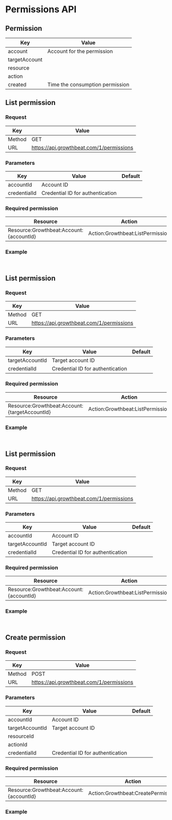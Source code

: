 # Permissions API

##  Permission

|Key|Value|
|---|---|
|account|Account for the permission|
|targetAccount||
|resource||
|action||
|created|Time the consumption permission|

## List permission

### Request

|Key|Value|
|---|---|
|Method|GET|
|URL|https://api.growthbeat.com/1/permissions|

### Parameters

|Key|Value|Default|
|---|---|---|
|accountId|Account ID||
|credentialId|Credential ID for authentication||

### Required permission

|Resource|Action|
|---|---|
|Resource:Growthbeat:Account:{accountId}|Action:Growthbeat:ListPermission|

### Example

```

```

```

```


## List permission

### Request

|Key|Value|
|---|---|
|Method|GET|
|URL|https://api.growthbeat.com/1/permissions|

### Parameters

|Key|Value|Default|
|---|---|---|
|targetAccountId|Target account ID||
|credentialId|Credential ID for authentication||

### Required permission

|Resource|Action|
|---|---|
|Resource:Growthbeat:Account:{targetAccountId}|Action:Growthbeat:ListPermission|

### Example

```

```

```

```

## List permission

### Request

|Key|Value|
|---|---|
|Method|GET|
|URL|https://api.growthbeat.com/1/permissions|

### Parameters

|Key|Value|Default|
|---|---|---|
|accountId|Account ID|
|targetAccountId|Target account ID||
|credentialId|Credential ID for authentication||

### Required permission

|Resource|Action|
|---|---|
|Resource:Growthbeat:Account:{accountId}|Action:Growthbeat:ListPermission|

### Example

```

```

```

```

## Create permission

### Request

|Key|Value|
|---|---|
|Method|POST|
|URL|https://api.growthbeat.com/1/permissions|

### Parameters

|Key|Value|Default|
|---|---|---|
|accountId|Account ID||
|targetAccountId|Target account ID||
|resourceId|||
|actionId|||
|credentialId|Credential ID for authentication||

### Required permission

|Resource|Action|
|---|---|
|Resource:Growthbeat:Account:{accountId}|Action:Growthbeat:CreatePermission|

### Example

```

```

```

```
